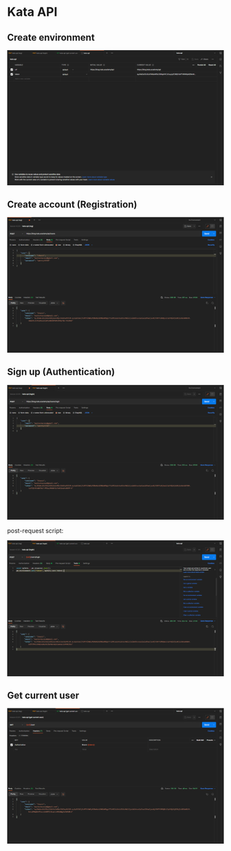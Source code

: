# Kata API

## Create environment
![](screenshots/envVariables.png)

## Create account (Registration)
![](screenshots/signIn.png)

## Sign up (Authentication)
![](screenshots/signUp.png)

post-request script:

![post-request script](screenshots/postRqstScript.png)

## Get current user
![](screenshots/getCurrentUser.png)
